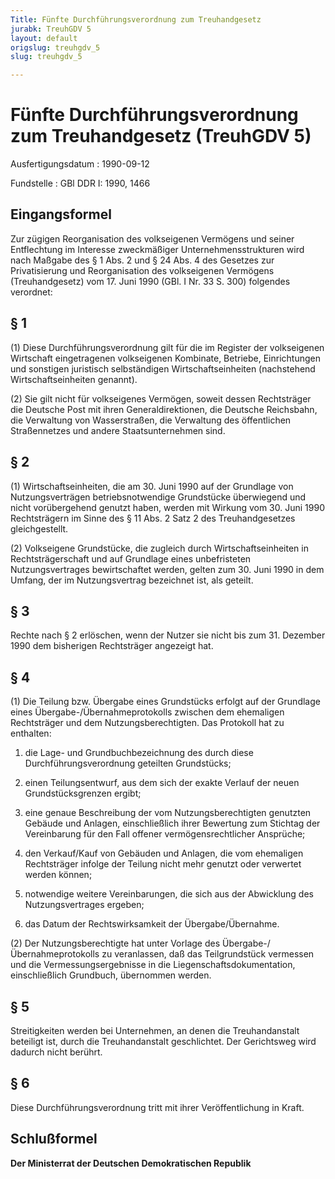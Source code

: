 ```yaml
---
Title: Fünfte Durchführungsverordnung zum Treuhandgesetz
jurabk: TreuhGDV 5
layout: default
origslug: treuhgdv_5
slug: treuhgdv_5

---
```


# Fünfte Durchführungsverordnung zum Treuhandgesetz (TreuhGDV 5)

Ausfertigungsdatum
:   1990-09-12

Fundstelle
:   GBl DDR I: 1990, 1466

## Eingangsformel

Zur zügigen Reorganisation des volkseigenen Vermögens und seiner
Entflechtung im Interesse zweckmäßiger Unternehmensstrukturen wird
nach Maßgabe des § 1 Abs. 2 und § 24 Abs. 4 des Gesetzes zur
Privatisierung und Reorganisation des volkseigenen Vermögens
(Treuhandgesetz) vom 17. Juni 1990 (GBl. I Nr. 33 S. 300) folgendes
verordnet:

## § 1

(1) Diese Durchführungsverordnung gilt für die im Register der
volkseigenen Wirtschaft eingetragenen volkseigenen Kombinate,
Betriebe, Einrichtungen und sonstigen juristisch selbständigen
Wirtschaftseinheiten (nachstehend Wirtschaftseinheiten genannt).

(2) Sie gilt nicht für volkseigenes Vermögen, soweit dessen
Rechtsträger die Deutsche Post mit ihren Generaldirektionen, die
Deutsche Reichsbahn, die Verwaltung von Wasserstraßen, die Verwaltung
des öffentlichen Straßennetzes und andere Staatsunternehmen sind.

## § 2

(1) Wirtschaftseinheiten, die am 30. Juni 1990 auf der Grundlage von
Nutzungsverträgen betriebsnotwendige Grundstücke überwiegend und nicht
vorübergehend genutzt haben, werden mit Wirkung vom 30. Juni 1990
Rechtsträgern im Sinne des § 11 Abs. 2 Satz 2 des Treuhandgesetzes
gleichgestellt.

(2) Volkseigene Grundstücke, die zugleich durch Wirtschaftseinheiten
in Rechtsträgerschaft und auf Grundlage eines unbefristeten
Nutzungsvertrages bewirtschaftet werden, gelten zum 30. Juni 1990 in
dem Umfang, der im Nutzungsvertrag bezeichnet ist, als geteilt.

## § 3

Rechte nach § 2 erlöschen, wenn der Nutzer sie nicht bis zum 31.
Dezember 1990 dem bisherigen Rechtsträger angezeigt hat.

## § 4

(1) Die Teilung bzw. Übergabe eines Grundstücks erfolgt auf der
Grundlage eines Übergabe-/Übernahmeprotokolls zwischen dem ehemaligen
Rechtsträger und dem Nutzungsberechtigten. Das Protokoll hat zu
enthalten:

1.  die Lage- und Grundbuchbezeichnung des durch diese
    Durchführungsverordnung geteilten Grundstücks;


2.  einen Teilungsentwurf, aus dem sich der exakte Verlauf der neuen
    Grundstücksgrenzen ergibt;


3.  eine genaue Beschreibung der vom Nutzungsberechtigten genutzten
    Gebäude und Anlagen, einschließlich ihrer Bewertung zum Stichtag der
    Vereinbarung für den Fall offener vermögensrechtlicher Ansprüche;


4.  den Verkauf/Kauf von Gebäuden und Anlagen, die vom ehemaligen
    Rechtsträger infolge der Teilung nicht mehr genutzt oder verwertet
    werden können;


5.  notwendige weitere Vereinbarungen, die sich aus der Abwicklung des
    Nutzungsvertrages ergeben;


6.  das Datum der Rechtswirksamkeit der Übergabe/Übernahme.




(2) Der Nutzungsberechtigte hat unter Vorlage des
Übergabe-/Übernahmeprotokolls zu veranlassen, daß das Teilgrundstück
vermessen und die Vermessungsergebnisse in die
Liegenschaftsdokumentation, einschließlich Grundbuch, übernommen
werden.

## § 5

Streitigkeiten werden bei Unternehmen, an denen die Treuhandanstalt
beteiligt ist, durch die Treuhandanstalt geschlichtet. Der Gerichtsweg
wird dadurch nicht berührt.

## § 6

Diese Durchführungsverordnung tritt mit ihrer Veröffentlichung in
Kraft.

## Schlußformel

**Der Ministerrat der Deutschen Demokratischen Republik**

